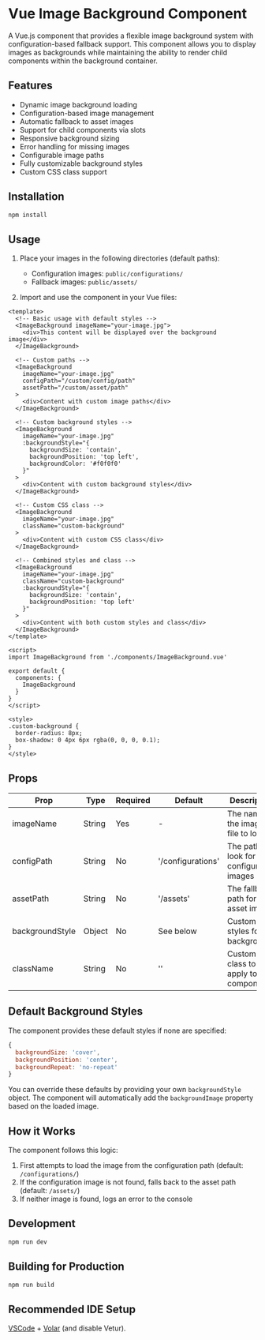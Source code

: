 # Vue Image Background Component

A Vue.js component that provides a flexible image background system with configuration-based fallback support. This component allows you to display images as backgrounds while maintaining the ability to render child components within the background container.

## Features

- Dynamic image background loading
- Configuration-based image management
- Automatic fallback to asset images
- Support for child components via slots
- Responsive background sizing
- Error handling for missing images
- Configurable image paths
- Fully customizable background styles
- Custom CSS class support

## Installation

```sh
npm install
```

## Usage

1. Place your images in the following directories (default paths):
   - Configuration images: `public/configurations/`
   - Fallback images: `public/assets/`

2. Import and use the component in your Vue files:

```vue
<template>
  <!-- Basic usage with default styles -->
  <ImageBackground imageName="your-image.jpg">
    <div>This content will be displayed over the background image</div>
  </ImageBackground>

  <!-- Custom paths -->
  <ImageBackground 
    imageName="your-image.jpg"
    configPath="/custom/config/path"
    assetPath="/custom/asset/path"
  >
    <div>Content with custom image paths</div>
  </ImageBackground>

  <!-- Custom background styles -->
  <ImageBackground 
    imageName="your-image.jpg"
    :backgroundStyle="{
      backgroundSize: 'contain',
      backgroundPosition: 'top left',
      backgroundColor: '#f0f0f0'
    }"
  >
    <div>Content with custom background styles</div>
  </ImageBackground>

  <!-- Custom CSS class -->
  <ImageBackground 
    imageName="your-image.jpg"
    className="custom-background"
  >
    <div>Content with custom CSS class</div>
  </ImageBackground>

  <!-- Combined styles and class -->
  <ImageBackground 
    imageName="your-image.jpg"
    className="custom-background"
    :backgroundStyle="{
      backgroundSize: 'contain',
      backgroundPosition: 'top left'
    }"
  >
    <div>Content with both custom styles and class</div>
  </ImageBackground>
</template>

<script>
import ImageBackground from './components/ImageBackground.vue'

export default {
  components: {
    ImageBackground
  }
}
</script>

<style>
.custom-background {
  border-radius: 8px;
  box-shadow: 0 4px 6px rgba(0, 0, 0, 0.1);
}
</style>
```

## Props

| Prop | Type | Required | Default | Description |
|------|------|----------|---------|-------------|
| imageName | String | Yes | - | The name of the image file to load |
| configPath | String | No | '/configurations' | The path to look for configuration images |
| assetPath | String | No | '/assets' | The fallback path for asset images |
| backgroundStyle | Object | No | See below | Custom CSS styles for the background |
| className | String | No | '' | Custom CSS class to apply to the component |

## Default Background Styles

The component provides these default styles if none are specified:
```javascript
{
  backgroundSize: 'cover',
  backgroundPosition: 'center',
  backgroundRepeat: 'no-repeat'
}
```

You can override these defaults by providing your own `backgroundStyle` object. The component will automatically add the `backgroundImage` property based on the loaded image.

## How it Works

The component follows this logic:
1. First attempts to load the image from the configuration path (default: `/configurations/`)
2. If the configuration image is not found, falls back to the asset path (default: `/assets/`)
3. If neither image is found, logs an error to the console

## Development

```sh
npm run dev
```

## Building for Production

```sh
npm run build
```

## Recommended IDE Setup

[VSCode](https://code.visualstudio.com/) + [Volar](https://marketplace.visualstudio.com/items?itemName=Vue.volar) (and disable Vetur).
